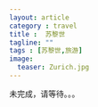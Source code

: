 ```yaml
---
layout: article
category : travel
title :  苏黎世
tagline: ""
tags : [苏黎世,旅游]
image:
  teaser: Zurich.jpg
---
```





未完成，请等待。。。